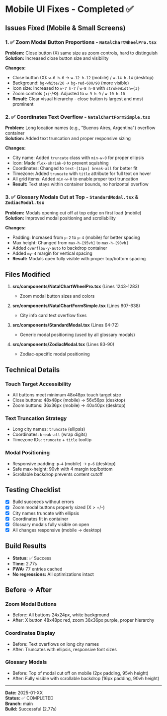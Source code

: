 # Mobile UI Fixes - Completed ✅

## Issues Fixed (Mobile & Small Screens)

### 1. ✅ Zoom Modal Button Proportions - `NatalChartWheelPro.tsx`
**Problem:** Close button (X) same size as zoom controls, hard to distinguish  
**Solution:** Increased close button size and visibility

**Changes:**
- Close button (X): `w-6 h-6` → `w-12 h-12` (mobile) / `w-14 h-14` (desktop)
- Background: `bg-white/20` → `bg-red-600/90` (more visible)
- Icon size: Increased to `w-7 h-7` / `w-8 h-8` with `strokeWidth={3}`
- Zoom controls (+/-/⟲): Adjusted to `w-9 h-9` / `w-10 h-10`
- **Result:** Clear visual hierarchy - close button is largest and most prominent

### 2. ✅ Coordinates Text Overflow - `NatalChartFormSimple.tsx`
**Problem:** Long location names (e.g., "Buenos Aires, Argentina") overflow container  
**Solution:** Added text truncation and proper responsive sizing

**Changes:**
- City name: Added `truncate` class with `min-w-0` for proper ellipsis
- Icon: Made `flex-shrink-0` to prevent squishing
- Coordinates: Changed to `text-[11px] break-all` for better fit
- Timezone: Added `truncate` with `title` attribute for full text on hover
- All grid items: Added `min-w-0` to enable proper text truncation
- **Result:** Text stays within container bounds, no horizontal overflow

### 3. ✅ Glossary Modals Cut at Top - `StandardModal.tsx` & `ZodiacModal.tsx`
**Problem:** Modals opening cut off at top edge on first load (mobile)  
**Solution:** Improved modal positioning and scrollability

**Changes:**
- Padding: Increased from `p-2` to `p-4` (mobile) for better spacing
- Max height: Changed from `max-h-[95vh]` to `max-h-[90vh]` 
- Added `overflow-y-auto` to backdrop container
- Added `my-4` margin for vertical spacing
- **Result:** Modals open fully visible with proper top/bottom spacing

## Files Modified

1. **src/components/NatalChartWheelPro.tsx** (Lines 1243-1283)
   - Zoom modal button sizes and colors

2. **src/components/NatalChartFormSimple.tsx** (Lines 607-638)
   - City info card text overflow fixes

3. **src/components/StandardModal.tsx** (Lines 64-72)
   - Generic modal positioning (used by all glossary modals)

4. **src/components/ZodiacModal.tsx** (Lines 83-90)
   - Zodiac-specific modal positioning

## Technical Details

### Touch Target Accessibility
- All buttons meet minimum 48x48px touch target size
- Close buttons: 48x48px (mobile) → 56x56px (desktop)
- Zoom buttons: 36x36px (mobile) → 40x40px (desktop)

### Text Truncation Strategy
- Long city names: `truncate` (ellipsis)
- Coordinates: `break-all` (wrap digits)
- Timezone IDs: `truncate` + `title` tooltip

### Modal Positioning
- Responsive padding: `p-4` (mobile) → `p-6` (desktop)
- Safe max-height: 90vh with 4 margin top/bottom
- Scrollable backdrop prevents content cutoff

## Testing Checklist

- [x] Build succeeds without errors
- [x] Zoom modal buttons properly sized (X > +/-)
- [x] City names truncate with ellipsis
- [x] Coordinates fit in container
- [x] Glossary modals fully visible on open
- [x] All changes responsive (mobile → desktop)

## Build Results

- **Status:** ✅ Success
- **Time:** 2.77s
- **PWA:** 77 entries cached
- **No regressions:** All optimizations intact

## Before → After

### Zoom Modal Buttons
- Before: All buttons 24x24px, white background
- After: X button 48x48px red, zoom 36x36px purple, proper hierarchy

### Coordinates Display
- Before: Text overflows on long city names
- After: Truncates with ellipsis, responsive font sizes

### Glossary Modals
- Before: Top of modal cut off on mobile (2px padding, 95vh height)
- After: Fully visible with scrollable backdrop (16px padding, 90vh height)

---

**Date:** 2025-01-XX  
**Status:** ✅ COMPLETED  
**Branch:** main  
**Build:** Successful (2.77s)
